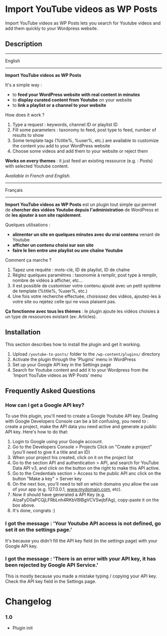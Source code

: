 # Import YouTube videos as WP Posts

Import YouTube videos as WP Posts lets you search for Youtube videos and add them quickly to your Wordpress website.

## Description

_________________________

English
_________________________

**Import YouTube videos as WP Posts**

It's a simple way :
* to **feed your WordPress website with real content in minutes**
* to **display curated content from Youtube** on your website
* to **link a playlist or a channel to your website**

How does it work ?
1. Type a request : keywords, channel ID or playlist ID
2. Fill some parameters : taxonomy to feed, post type to feed, number of results to show
3. Some template tags (%title%, %user%, etc.) are available to customize the content you add to your WordPress website
4. Choose some videos and add them to your website or reject them

**Works on every themes** : it just feed an existing ressource (e.g. : Posts) with selected Youtube content.

*Available in French and English.*

_________________________

Français
_________________________

**Import YouTube videos as WP Posts** est un plugin tout simple qui permet de **chercher des vidéos Youtube depuis l'administration** de WordPress et de **les ajouter à son site rapidement**.

Quelques utilisations :
* **alimenter un site en quelques minutes avec du vrai contenu** venant de Youtube
* **afficher un contenu choisi sur son site**
* **faire le lien entre une playlist ou une chaîne Youtube**

Comment ça marche ?
1. Tapez une requête : mots-clé, ID de playlist, ID de chaîne
2. Réglez quelques paramètres : taxonomie à remplir, post type à remplir, nombre de vidéos à afficher, etc...
3. Il est possible de customiser votre contenu ajouté avec un petit système de template (%title%, %user%, etc.)
4. Une fois votre recherche effectuée, choisissez des vidéos, ajoutez-les à votre site ou rejetez celle qui ne vous plaisent pas.

**Ça fonctionne avec tous les thèmes** : le plugin ajoute les vidéos choisies à un type de ressources existant (ex: Articles).

## Installation

This section describes how to install the plugin and get it working.

1. Upload `/youtube-to-posts/` folder to the `/wp-content/plugins/` directory
2. Activate the plugin through the 'Plugins' menu in WordPress
3. Set up your Google API key in the Settings page
4. Search for Youtube content and add it to your Wordpress from the 'Import YouTube videos as WP Posts' menu


## Frequently Asked Questions

### How can I get a Google API key?

To use this plugin, you'll need to create a Google Youtube API key. Dealing with Google Developers Console can be a bit confusing, you need to : create a project, make the API data you need active and generate a public API key. Here's how to do that:
1. Login to Google using your Google account.
2. Go to the Developers Console > Projects
Click on "Create a project" (you'll need to give it a title and an ID)
3. When your project his created, click on it on the project list
4. Go to the section API and authentication > API, and search for YouTube Data API v3, and click on the button on the right to make this API active.
5. Go to the Credentials section > Access to the public API anc click on the button "Make a key" > Server key
6. On the next box, you'll need to tell on which domains you allow the use of your app (e.g. 127.0.0.1, www.mydomain.com, etc).
7. Now it should have generated a API Key (e.g. AIzaFyD0aPCQjLFRbLnh4RKbVBlBgVCVSwjbFAg), copy-paste it on the box above.
8. It's done, congrats :)

### I got the message : 'Your Youtube API access is not defined, go set it on the settings page.'
It's because you didn't fill the API key field (in the settings page) with your Google API key.

### I got the message : 'There is an error with your API key, it has been rejected by Google API Service.'
This is mostly because you made a mistake typing / copying your API key. Check the API key field in the Settings page.


# Changelog

### 1.0
* Plugin init
